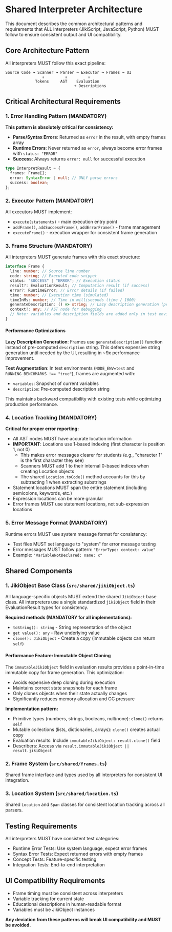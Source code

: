 # Shared Interpreter Architecture

This document describes the common architectural patterns and requirements that ALL interpreters (JikiScript, JavaScript, Python) MUST follow to ensure consistent output and UI compatibility.

## Core Architecture Pattern

All interpreters MUST follow this exact pipeline:

```
Source Code → Scanner → Parser → Executor → Frames → UI
                ↓         ↓         ↓
             Tokens     AST    Evaluation
                              + Descriptions
```

## Critical Architectural Requirements

### 1. Error Handling Pattern (MANDATORY)

**This pattern is absolutely critical for consistency:**

- **Parse/Syntax Errors**: Returned as `error` in the result, with empty frames array
- **Runtime Errors**: Never returned as `error`, always become error frames with `status: "ERROR"`
- **Success**: Always returns `error: null` for successful execution

```typescript
type InterpretResult = {
  frames: Frame[];
  error: SyntaxError | null; // ONLY parse errors
  success: boolean;
};
```

### 2. Executor Pattern (MANDATORY)

All executors MUST implement:

- `execute(statements)` - main execution entry point
- `addFrame()`, `addSuccessFrame()`, `addErrorFrame()` - frame management
- `executeFrame()` - execution wrapper for consistent frame generation

### 3. Frame Structure (MANDATORY)

All interpreters MUST generate frames with this exact structure:

```typescript
interface Frame {
  line: number; // Source line number
  code: string; // Executed code snippet
  status: "SUCCESS" | "ERROR"; // Execution status
  result?: EvaluationResult; // Computation result (if success)
  error?: RuntimeError; // Error details (if failed)
  time: number; // Execution time (simulated)
  timeInMs: number; // Time in milliseconds (time / 1000)
  generateDescription: () => string; // Lazy description generation (performance)
  context?: any; // AST node for debugging
  // Note: variables and description fields are added only in test environments
}
```

#### Performance Optimizations

**Lazy Description Generation**: Frames use `generateDescription()` function instead of pre-computed `description` string. This defers expensive string generation until needed by the UI, resulting in ~9x performance improvement.

**Test Augmentation**: In test environments (`NODE_ENV=test` and `RUNNING_BENCHMARKS !== "true"`), frames are augmented with:

- `variables`: Snapshot of current variables
- `description`: Pre-computed description string

This maintains backward compatibility with existing tests while optimizing production performance.

### 4. Location Tracking (MANDATORY)

**Critical for proper error reporting:**

- All AST nodes MUST have accurate location information
- **IMPORTANT**: Locations use 1-based indexing (first character is position 1, not 0)
  - This makes error messages clearer for students (e.g., "character 1" is the first character they see)
  - Scanners MUST add 1 to their internal 0-based indices when creating Location objects
  - The shared `Location.toCode()` method accounts for this by subtracting 1 when extracting substrings
- Statement locations MUST span the entire statement (including semicolons, keywords, etc.)
- Expression locations can be more granular
- Error frames MUST use statement locations, not sub-expression locations

### 5. Error Message Format (MANDATORY)

Runtime errors MUST use system message format for consistency:

- Test files MUST set language to "system" for error message testing
- Error messages MUST follow pattern: `"ErrorType: context: value"`
- Example: `"VariableNotDeclared: name: x"`

## Shared Components

### 1. JikiObject Base Class (`src/shared/jikiObject.ts`)

All language-specific objects MUST extend the shared `JikiObject` base class. All interpreters use a single standardized `jikiObject` field in their EvaluationResult types for consistency.

**Required methods (MANDATORY for all implementations):**

- `toString(): string` - String representation of the object
- `get value(): any` - Raw underlying value
- `clone(): JikiObject` - Create a copy (immutable objects can return `self`)

#### Performance Feature: Immutable Object Cloning

The `immutableJikiObject` field in evaluation results provides a point-in-time immutable copy for frame generation. This optimization:

- Avoids expensive deep cloning during execution
- Maintains correct state snapshots for each frame
- Only clones objects when their state actually changes
- Significantly reduces memory allocation and GC pressure

**Implementation pattern:**

- Primitive types (numbers, strings, booleans, null/none): `clone()` returns `self`
- Mutable collections (lists, dictionaries, arrays): `clone()` creates actual copy
- Evaluation results: Include `immutableJikiObject: result.clone()` field
- Describers: Access via `result.immutableJikiObject || result.jikiObject`

### 2. Frame System (`src/shared/frames.ts`)

Shared frame interface and types used by all interpreters for consistent UI integration.

### 3. Location System (`src/shared/location.ts`)

Shared `Location` and `Span` classes for consistent location tracking across all parsers.

## Testing Requirements

All interpreters MUST have consistent test categories:

- Runtime Error Tests: Use system language, expect error frames
- Syntax Error Tests: Expect returned errors with empty frames
- Concept Tests: Feature-specific testing
- Integration Tests: End-to-end interpretation

## UI Compatibility Requirements

- Frame timing must be consistent across interpreters
- Variable tracking for current state
- Educational descriptions in human-readable format
- Variables must be JikiObject instances

**Any deviation from these patterns will break UI compatibility and MUST be avoided.**
